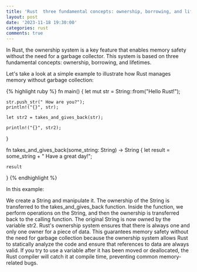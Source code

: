 ```yaml
---
title: 'Rust  three fundamental concepts: ownership, borrowing, and lifetimes.'
layout: post
date: '2023-11-18 19:30:00'
categories: rust
comments: true
---
```


In Rust, the ownership system is a key feature that enables memory safety without the need for a garbage collector. This system is based on three fundamental concepts: ownership, borrowing, and lifetimes.

Let's take a look at a simple example to illustrate how Rust manages memory without garbage collection:


{% highlight ruby %}
fn main() {
    let mut str = String::from("Hello Rust!");

    str.push_str(" How are you?");
    println!("{}", str);

    let str2 = takes_and_gives_back(str);

    println!("{}", str2);
}


fn takes_and_gives_back(some_string: String) -> String {
    let result = some_string + " Have a great day!";

    result
}
{% endhighlight %}


In this example:

We create a String and manipulate it.
The ownership of the String is transferred to the takes_and_gives_back function.
Inside the function, we perform operations on the String, and then the ownership is transferred back to the calling function.
The original String is now owned by the variable str2.
Rust's ownership system ensures that there is always one and only one owner for a piece of data. This guarantees memory safety without the need for garbage collection because the ownership system allows Rust to statically analyze the code and ensure that references to data are always valid. If you try to use a variable after it has been moved or deallocated, the Rust compiler will catch it at compile time, preventing common memory-related bugs.